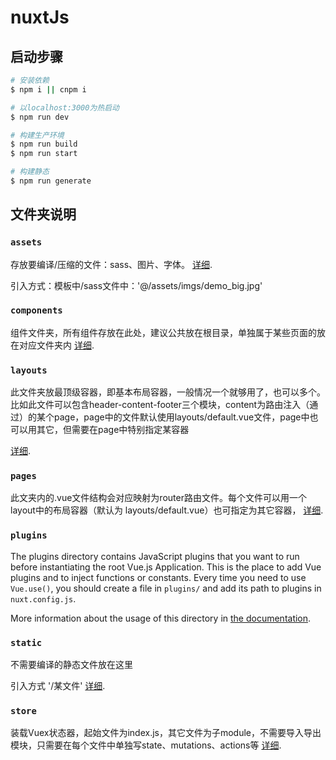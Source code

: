 # nuxtJs

## 启动步骤

```bash
# 安装依赖
$ npm i || cnpm i

# 以localhost:3000为热启动
$ npm run dev

# 构建生产环境
$ npm run build
$ npm run start

# 构建静态
$ npm run generate
```



## 文件夹说明

### `assets`

存放要编译/压缩的文件：sass、图片、字体。 [详细](https://nuxtjs.org/docs/2.x/directory-structure/assets).

引入方式：模板中/sass文件中：'@/assets/imgs/demo_big.jpg'

### `components`

组件文件夹，所有组件存放在此处，建议公共放在根目录，单独属于某些页面的放在对应文件夹内 [详细](https://nuxtjs.org/docs/2.x/directory-structure/components).

### `layouts`

此文件夹放最顶级容器，即基本布局容器，一般情况一个就够用了，也可以多个。比如此文件可以包含header-content-footer三个模块，content为路由注入（通过<nuxt />）的某个page，page中的文件默认使用layouts/default.vue文件，page中也可以用其它，但需要在page中特别指定某容器

 [详细](https://nuxtjs.org/docs/2.x/directory-structure/layouts).


### `pages`

此文夹内的.vue文件结构会对应映射为router路由文件。每个文件可以用一个layout中的布局容器（默认为 layouts/default.vue）也可指定为其它容器， [详细](https://nuxtjs.org/docs/2.x/get-started/routing).

### `plugins`

The plugins directory contains JavaScript plugins that you want to run before instantiating the root Vue.js Application. This is the place to add Vue plugins and to inject functions or constants. Every time you need to use `Vue.use()`, you should create a file in `plugins/` and add its path to plugins in `nuxt.config.js`.

More information about the usage of this directory in [the documentation](https://nuxtjs.org/docs/2.x/directory-structure/plugins).

### `static`

不需要编译的静态文件放在这里

引入方式 '/某文件' [详细](https://nuxtjs.org/docs/2.x/directory-structure/static).

### `store`

装载Vuex状态器，起始文件为index.js，其它文件为子module，不需要导入导出模块，只需要在每个文件中单独写state、mutations、actions等 [详细](https://nuxtjs.org/docs/2.x/directory-structure/store).
